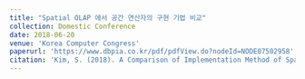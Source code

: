 ```yaml
---
title: "Spatial OLAP 에서 공간 연산자의 구현 기법 비교"
collection: Domestic Conference
date: 2018-06-20
venue: 'Korea Computer Congress'
paperurl: 'https://www.dbpia.co.kr/pdf/pdfView.do?nodeId=NODE07502958'
citation: 'Kim, S. (2018). A Comparison of Implementation Method of Spatial Operator in Spatial OLAP. Korea Computer Congress.'
---
```

